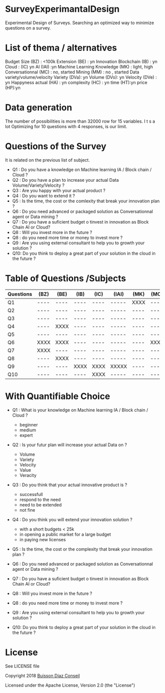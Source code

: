 # SurveyExperimantalDesign
Experimental Design of Surveys. Searching an optimized way to minimize questions on a survey.


# List of thema / alternatives
Budget
    Size (BZ) : <100k
    Extension (BE) : yn
Innovation 
    Blockchain (IB) : yn
    Cloud : (IC) yn 
    AI (IAI) :yn
Machine Learning
    Knowledge (MK) : light, high
    Conversationnal (MC) : no, started
    Mining (MM) : no , started
Data variety/volume/velocity
    Variety (DVa): yn
    Volume (DVo): yn
    Velocity (DVe) : yn
Happyness
    actual (HA) : yn
    complexity (HC) : yn 
    time (HT):yn
    price (HP):yn

# Data generation
The number of possibilities is more than 32000 row for 15 variables. I t s a lot 
Optimizing for 10 questions with 4 responses, is our limit.

# Questions of the Survey
It is related on the previous list of subject. 

- Q1 : Do you have a knowledge on Machine learning IA / Block chain / Cloud ?
- Q2 : Do you have a plan to increase your actual Data Volume/Variety/Velocity ?
- Q3 : Are you happy with your actual product ?
- Q4 : Do you want to extend it  ?
- Q5 : Is the time, the cost or the comlexity that break your innovation plan  ?
- Q6 : Do you need advanced or packaged solution as Conversationnal agent or Data mining  ?
- Q7 : Do you have a suficient budget o tinvest in innovation as Block Chain AI or Cloud?
- Q8 : Will you invest more in the future ?
- Q8 : do you need more time or money to invest more  ?
- Q9 : Are you using external consultant to help you to growth your solution  ?
- Q10: Do you think to deploy a great part of your solution in the cloud in the future ?

# Table of Questions /Subjects 

| Questions | (BZ) | (BE) | (IB) | (IC) | (IAI) | (MK) | (MC) | (MM) | (DVa) | (DVo) | (DVe) | (HA) | (HC) | (HT) | (HP) |
| --------- | ---- | ---- | ---- | ---- | ----- | ---- | ---- | ---- | ----- | ----- | ----- | ---- | ---- | ---- | ---- |
|     Q1    | ---- | ---- | ---- | ---- | ----- | XXXX | ---- | ---- | ----- | ----- | ----- | ---- | ---- | ---- | ---- |
|     Q2    | ---- | ---- | ---- | ---- | ----- | ---- | ---- | ---- | XXXXX | XXXXX | XXXXX | ---- | ---- | ---- | ---- |
|     Q3    | ---- | ---- | ---- | ---- | ----- | ---- | ---- | ---- | ----- | ----- | ----- | XXXX | ---- | ---- | ---- |
|     Q4    | ---- | XXXX | ---- | ---- | ----- | ---- | ---- | ---- | ----- | ----- | ----- | ---- | ---- | ---- | ---- |
|     Q5    | ---- | ---- | ---- | ---- | ----- | ---- | ---- | ---- | ----- | ----- | ----- | ---- | XXXX | XXXX | XXXX |
|     Q6    | XXXX | XXXX | ---- | ---- | ----- | ---- | XXXX | XXXX | ----- | ----- | ----- | ---- | ---- | ---- | ---- |
|     Q7    | XXXX | ---- | ---- | ---- | ----- | ---- | ---- | ---- | ----- | ----- | ----- | ---- | ---- | ---- | ---- |
|     Q8    | ---- | XXXX | ---- | ---- | ----- | ---- | ---- | ---- | ----- | ----- | ----- | ---- | ---- | ---- | ---- |
|     Q9    | ---- | ---- | XXXX | XXXX | XXXXX | ---- | ---- | ---- | ----- | ----- | ----- | ---- | ---- | ---- | ---- |
|     Q10   | ---- | ---- | ---- | XXXX | ----- | ---- | ---- | ---- | ----- | ----- | ----- | ---- | ---- | ---- | ---- |

# With Quantifiable Choice

- Q1 : What is your knowledge on Machine learning IA / Block chain / Cloud ?
    - beginner
    - medium
    - expert
- Q2 : Is your futur plan will increase your actual Data on ?
     - Volume
     - Variety
     - Velocity
     - Value
     - Veracity
- Q3 : Do you think that your actual innovative product is ?
    - successfull
    - respond to the need
    - need to be extended
    - not fine
    
- Q4 : Do you think you will extend your innovation solution  ?
    - with a short budgets < 25k
    - in opening a public market for a large budget
    - in paying new licenses

- Q5 : Is the time, the cost or the complexity that break your innovation plan  ?
- Q6 : Do you need advanced or packaged solution as Conversationnal agent or Data mining  ?
- Q7 : Do you have a suficient budget o tinvest in innovation as Block Chain AI or Cloud?
- Q8 : Will you invest more in the future ?
- Q8 : do you need more time or money to invest more  ?
- Q9 : Are you using external consultant to help you to growth your solution  ?
- Q10: Do you think to deploy a great part of your solution in the cloud in the future ?


# License
See LICENSE file

 Copyright 2018 [Buisson Diaz Conseil](http://www.buissondiaz.com)
 
 Licensed under the Apache License, Version 2.0 (the "License")
